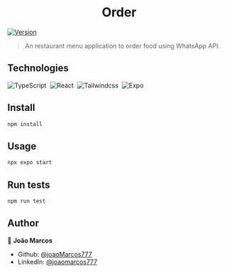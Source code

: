 <h1 align="center">Order</h1>
<p>
  <a href="https://www.npmjs.com/package/Order" target="_blank">
    <img alt="Version" src="https://img.shields.io/npm/v/Order.svg">
  </a>
</p>

> An restaurant menu application to order food using WhatsApp API.

## Technologies

![TypeScript](https://img.shields.io/badge/-TypeScript-05122A?style=flat&logo=typescript)&nbsp;
![React](https://img.shields.io/badge/-ReactNative-05122A?style=flat&logo=react)&nbsp;
![Tailwindcss](https://img.shields.io/badge/-Tailwindcss-05122A?style=flat&logo=tailwindcss)&nbsp;
![Expo](https://img.shields.io/badge/-Expo-05122A?style=flat&logo=expo)&nbsp;

## Install

```sh
npm install
```

## Usage

```sh
npx expo start
```

## Run tests

```sh
npm run test
```

## Author

👤 **João Marcos**

- Github: [@joaoMarcos777](https://github.com/joaoMarcos777)
- LinkedIn: [@joaomarcos777](https://linkedin.com/in/joaomarcos777)
